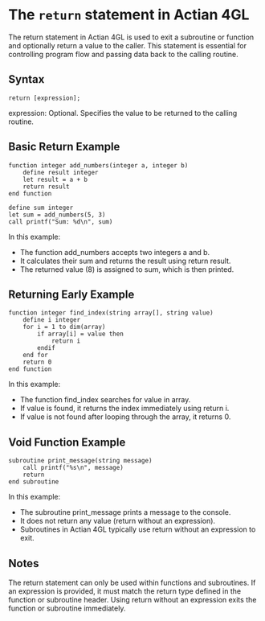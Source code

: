 # The `return` statement in Actian 4GL

The return statement in Actian 4GL is used to exit a subroutine or function and optionally return a value to the caller. This statement is essential for controlling program flow and passing data back to the calling routine.

## Syntax

```4gl
return [expression];
```

expression: Optional. Specifies the value to be returned to the calling routine.

## Basic Return Example
```4gl
function integer add_numbers(integer a, integer b)
    define result integer
    let result = a + b
    return result
end function

define sum integer
let sum = add_numbers(5, 3)
call printf("Sum: %d\n", sum)
```

In this example:
- The function add_numbers accepts two integers a and b.
- It calculates their sum and returns the result using return result.
- The returned value (8) is assigned to sum, which is then printed.

## Returning Early Example

```4gl
function integer find_index(string array[], string value)
    define i integer
    for i = 1 to dim(array)
        if array[i] = value then
            return i
        endif
    end for
    return 0
end function
```

In this example:
- The function find_index searches for value in array.
- If value is found, it returns the index immediately using return i.
- If value is not found after looping through the array, it returns 0.

## Void Function Example

```4gl
subroutine print_message(string message)
    call printf("%s\n", message)
    return
end subroutine
```

In this example:
- The subroutine print_message prints a message to the console.
- It does not return any value (return without an expression).
- Subroutines in Actian 4GL typically use return without an expression to exit.

## Notes
The return statement can only be used within functions and subroutines.
If an expression is provided, it must match the return type defined in the function or subroutine header.
Using return without an expression exits the function or subroutine immediately.

